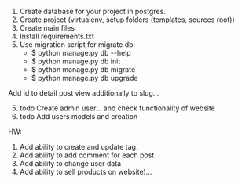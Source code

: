 1. Create database for your project in postgres.
2. Create project (virtualenv, setup folders (templates, sources root))
3. Create main files
4. Install requirements.txt
5. Use migration script for migrate db:
    * $ python manage.py db --help
    * $ python manage.py db init
    * $ python manage.py db migrate
    * $ python manage.py db upgrade









Add id to detail post view additionally to slug...



5.  todo Create admin user... and check functionality of website
6. todo Add users models and creation








HW:
1. Add ability to create and update tag.
1. Add ability to add comment for each post
2. Add ability to change user data
3. Add ability to sell products on website)...
